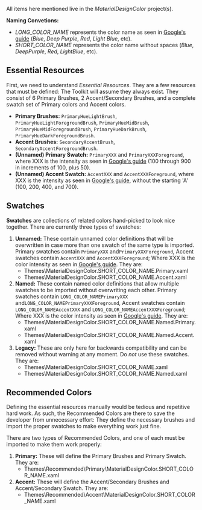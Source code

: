 All items here mentioned live in the *MaterialDesignColor* project(s).

**Naming Convetions:** 
* *LONG_COLOR_NAME* represents the color name as seen in [Google's guide][guide] (*Blue*, *Deep Purple*, *Red*, *Light Blue*, etc). 
* *SHORT_COLOR_NAME* represents the color name without spaces (*Blue*, *DeepPurple*, *Red*, *LightBlue*, etc).

## Essential Resources

First, we need to understand *Essential Resources*. They are a few resources that must be defined: The Toolkit will assume they always exist. They consist of 6 Primary Brushes, 2 Accent/Secondary Brushes, and a complete swatch set of Primary colors and Accent colors.

* **Primary Brushes:** ```PrimaryHueLightBrush```, ```PrimaryHueLightForegroundBrush```, ```PrimaryHueMidBrush```, ```PrimaryHueMidForegroundBrush```, ```PrimaryHueDarkBrush```, ```PrimaryHueDarkForegroundBrush```.
* **Accent Brushes:** ```SecondaryAccentBrush```, ```SecondaryAccentForegroundBrush```.
* **(Unnamed) Primary Swatch:** ```PrimaryXXX``` and ```PrimaryXXXForeground```, where XXX is the intensity as seen in [Google's guide][guide] (100 through 900 in increments of 100, plus 50).
* **(Unnamed) Accent Swatch:** ```AccentXXX``` and ```AccentXXXForeground```, where XXX is the intensity as seen in [Google's guide][guide], without the starting 'A' (100, 200, 400, and 700).


## Swatches

**Swatches** are collections of related colors hand-picked to look nice together. There are currently three types of swatches:

1. **Unnamed:** These contain unnamed color definitions that will be overwritten in case more than one swatch of the same type is imported. Primary swatches contain ```PrimaryXXX``` and```PrimaryXXXForeground```, Accent swatches contain ```AccentXXX``` and ```AccentXXXForeground```; Where XXX is the color intensity as seen in [Google's guide][guide]. They are:
    * Themes\MaterialDesignColor.SHORT_COLOR_NAME.Primary.xaml
    * Themes\MaterialDesignColor.SHORT_COLOR_NAME.Accent.xaml
2. **Named:** These contain named color definitions that allow multiple swatches to be imported without overwriting each other. Primary swatches contain ```LONG_COLOR_NAMEPrimaryXXX``` and```LONG_COLOR_NAMEPrimaryXXXForeground```, Accent swatches contain ```LONG_COLOR_NAMEAccentXXX``` and ```LONG_COLOR_NAMEAccentXXXForeground```; Where XXX is the color intensity as seen in [Google's guide][guide]. They are:
    * Themes\MaterialDesignColor.SHORT_COLOR_NAME.Named.Primary.xaml
    * Themes\MaterialDesignColor.SHORT_COLOR_NAME.Named.Accent.xaml
3. **Legacy:** These are only here for backwards compatibility and can be removed without warning at any moment. Do *not* use these swatches. They are:
    * Themes\MaterialDesignColor.SHORT_COLOR_NAME.xaml
    * Themes\MaterialDesignColor.SHORT_COLOR_NAME.Named.xaml


## Recommended Colors

Defining the essential resources manually would be tedious and repetitive hard work. As such, the Recommended Colors are there to save the developer from unnecessary effort: They define the necessary brushes and import the proper swatches to make everything work just fine. 

There are two types of Recommended Colors, and one of each must be imported to make them work properly:

1. **Primary:** These will define the Primary Brushes and Primary Swatch. They are:
    * Themes\Recommended\Primary\MaterialDesignColor.SHORT_COLOR_NAME.xaml
2. **Accent:** These will define the Accent/Secondary Brushes and Accent/Secondary Swatch. They are:
    * Themes\Recommended\Accent\MaterialDesignColor.SHORT_COLOR_NAME.xaml


 [guide]:https://www.google.com/design/spec/style/color.html#color-color-palette